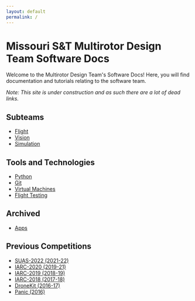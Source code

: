 ```yaml
---
layout: default
permalink: /
---
```



# Missouri S&T Multirotor Design Team Software Docs

Welcome to the Multirotor Design Team's Software Docs! Here, you will find documentation and tutorials relating to the software team.

*Note: This site is under construction and as such there are a lot of dead links.*

## Subteams

- [Flight](/docs/flight/)
- [Vision](/docs/vision/)
- [Simulation](/docs/simulation/)

## Tools and Technologies

- [Python](/docs/python/)
- [Git](/docs/git/)
- [Virtual Machines](/docs/virtual_machines)
- [Flight Testing](/docs/flight_testing/)

## Archived

- [Apps](/docs/apps/)

## Previous Competitions

- [SUAS-2022 (2021-22)](https://github.com/MissouriMRR/SUAS-2022)
- [IARC-2020 (2019-21)](https://github.com/MissouriMRR/IARC-2020)
- [IARC-2019 (2018-19)](https://github.com/MissouriMRR/IARC-2019)
- [IARC-2018 (2017-18)](https://github.com/MissouriMRR/IARC-2018)
- [DroneKit (2016-17)](https://github.com/MissouriMRR/DroneKit)
- [Panic (2016)](https://github.com/MissouriMRR/Panic)
